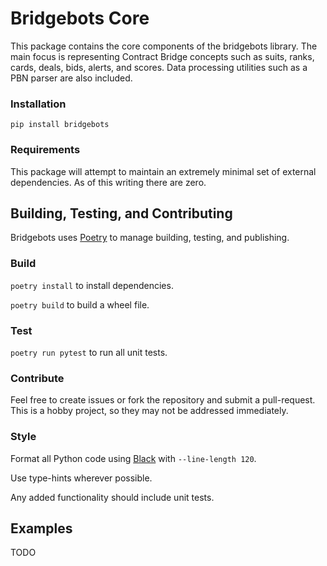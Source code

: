 # Bridgebots Core
This package contains the core components of the bridgebots library. The main focus is representing Contract Bridge concepts such as suits, ranks, cards, deals, bids, alerts, and scores. Data processing utilities such as a PBN parser are also included.

### Installation
`pip install bridgebots`

### Requirements
This package will attempt to maintain an extremely minimal set of external dependencies. As of this writing there are zero.


## Building, Testing, and Contributing
Bridgebots uses [Poetry](https://python-poetry.org/) to manage building, testing, and publishing.

### Build
`poetry install` to install dependencies.

`poetry build` to build a wheel file.

### Test
`poetry run pytest` to run all unit tests.

### Contribute
Feel free to create issues or fork the repository and submit a pull-request. This is a hobby project, so they may not be addressed immediately.

### Style
Format all Python code using [Black](https://github.com/psf/black) with `--line-length 120`.

Use type-hints wherever possible.

Any added functionality should include unit tests.

## Examples
TODO
